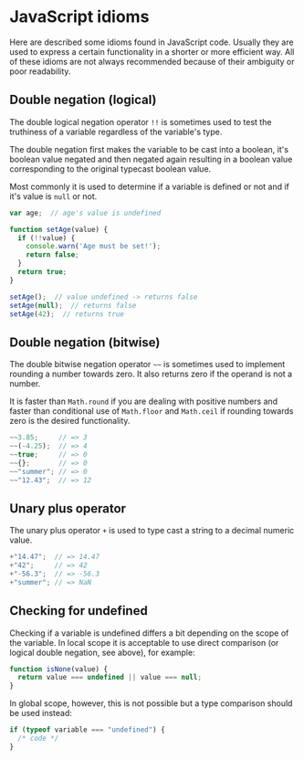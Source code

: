 # JavaScript idioms

Here are described some idioms found in JavaScript code. Usually they are used to express a certain functionality in a shorter or more efficient way. All of these idioms are not always recommended because of their ambiguity or poor readability.


## Double negation (logical)

The double logical negation operator `!!` is sometimes used to test the truthiness of a variable regardless of the variable's type.

The double negation first makes the variable to be cast into a boolean, it's boolean value negated and then negated again resulting in a boolean value corresponding to the original typecast boolean value.

Most commonly it is used to determine if a variable is defined or not and if it's value is `null` or not.

```js
var age;  // age's value is undefined

function setAge(value) {
  if (!!value) {
    console.warn('Age must be set!');
    return false;
  }
  return true;
}

setAge();  // value undefined -> returns false
setAge(null);  // returns false
setAge(42);  // returns true
```


## Double negation (bitwise)

The double bitwise negation operator `~~` is sometimes used to implement rounding a number towards zero. It also returns zero if the operand is not a number.

It is faster than `Math.round` if you are dealing with positive numbers and faster than conditional use of `Math.floor` and `Math.ceil` if rounding towards zero is the desired functionality.

```js
~~3.85;     // => 3
~~(-4.25);  // => 4
~~true;     // => 0
~~{};       // => 0
~~"summer"; // => 0
~~"12.43";  // => 12
```


## Unary plus operator

The unary plus operator `+` is used to type cast a string to a decimal numeric value.

```js
+"14.47";  // => 14.47
+"42";     // => 42
+"-56.3";  // => -56.3
+"summer"; // => NaN
```


## Checking for undefined

Checking if a variable is undefined differs a bit depending on the scope of the variable. In local scope it is acceptable to use direct comparison (or logical double negation, see above), for example:

```js
function isNone(value) {
  return value === undefined || value === null;
}
```

In global scope, however, this is not possible but a type comparison should be used instead:

```js
if (typeof variable === "undefined") {
  /* code */
}
```
